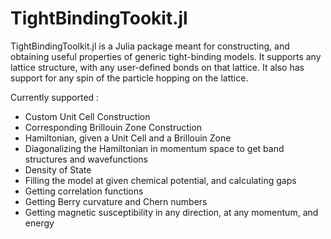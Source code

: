 # TightBindingTookit.jl

TightBindingToolkit.jl is a Julia package meant for constructing, and obtaining useful properties of generic tight-binding models. It supports any lattice structure, with any user-defined bonds on that lattice. It also has support for any spin of the particle hopping on the lattice.

Currently supported :
* Custom Unit Cell Construction
* Corresponding Brillouin Zone Construction
* Hamiltonian, given a Unit Cell and a Brillouin Zone
* Diagonalizing the Hamiltonian in momentum space to get band structures and wavefunctions
* Density of State 
* Filling the model at given chemical potential, and calculating gaps
* Getting correlation functions
* Getting Berry curvature and Chern numbers
* Getting magnetic susceptibility in any direction, at any momentum, and energy